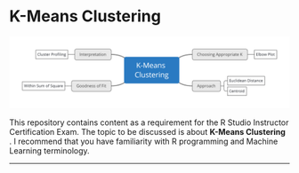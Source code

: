 # K-Means Clustering

![](assets/mindmap.png)


This repository contains content as a requirement for the R Studio Instructor Certification Exam. The topic to be discussed is about **K-Means Clustering** . I recommend that you have familiarity with R programming and Machine Learning terminology. 

---
